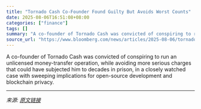 ```yaml
---
title: "Tornado Cash Co-Founder Found Guilty But Avoids Worst Counts"
date: 2025-08-06T16:51:08+08:00
categories: ["finance"]
tags: []
summary: "A co-founder of Tornado Cash was convicted of conspiring to run an unlicensed money-transfer operation, while avoiding more serious charges that could have subjected him to decades in prison, in a clo"
source_url: "https://www.bloomberg.com/news/articles/2025-08-06/tornado-cash-co-founder-storm-guilty-in-crypto-laundering-case"
---
```


A co-founder of Tornado Cash was convicted of conspiring to run an unlicensed money-transfer operation, while avoiding more serious charges that could have subjected him to decades in prison, in a closely watched case with sweeping implications for open-source development and blockchain privacy.

---

*来源: [原文链接](https://www.bloomberg.com/news/articles/2025-08-06/tornado-cash-co-founder-storm-guilty-in-crypto-laundering-case)*

